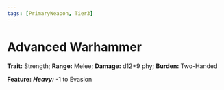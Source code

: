 ```yaml
---
tags: [PrimaryWeapon, Tier3]
---
```

# Advanced Warhammer

**Trait:** Strength; **Range:** Melee; **Damage:** d12+9 phy; **Burden:** Two-Handed

**Feature:** ***Heavy:*** -1 to Evasion
